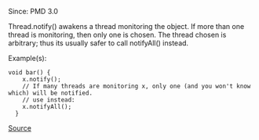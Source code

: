 Since: PMD 3.0

Thread.notify() awakens a thread monitoring the object. If more than one thread is monitoring, then only
one is chosen.  The thread chosen is arbitrary; thus its usually safer to call notifyAll() instead.

Example(s):
```
void bar() {
    x.notify();
    // If many threads are monitoring x, only one (and you won't know which) will be notified.
    // use instead:
    x.notifyAll();
  }
```

[Source](https://pmd.github.io/pmd-5.6.1/pmd-java/rules/java/design.html#UseNotifyAllInsteadOfNotify)
